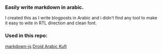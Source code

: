 ### Easily write markdown in arabic.

I created this as I write blogposts in Arabic and i didn't find any tool to make it easy to wite in RTL direction and clean font.

### Used in this repo:

[markdown-js](https://github.com/evilstreak/markdown-js)
[Droid Arabic Kufi](http://www.google.com/fonts/earlyaccess)

